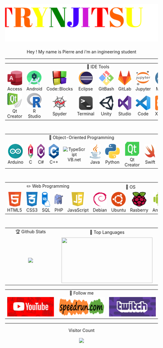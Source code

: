 <h1 align="center">
  <img src="https://github.com/Pierre-Portfolio/Pierre-Portfolio/blob/main/photos/name2.svg" alt="Marton Lederer" />
</h1>
<p align="center">Hey ! My name is Pierre and i'm an ingineering student</p>

---

<table>
   <tr>
   <td colspan="9" align="center">
        💼 IDE Tools
    </td>
  </tr>
  <tr>
    <td align="center" width="96">
        <img src="./photos/competence/Access.png" width="48" height="48" alt="C#" />
      <br>Access
    </td>
    <td align="center" width="96">
        <img src="./photos/competence/android_studio.png" width="48" height="48" alt="Python" />
      <br>Android
    </td>
    <td align="center" width="96">
        <img src="./photos/competence/CodeBlock.png" width="48" height="48" alt="Golang" /> 
      <br>Code::Blocks
    </td>
    <td align="center" width="96">   
        <img src="./photos/competence/Eclipse.png" width="48" height="48" alt="Jsonnet" />    
      <br>Eclipse
    </td> 
    <td align="center" width="96">     
        <img src="./photos/competence/GitBash.png" width="48" height="48" alt="Python" />      
      <br>GitBash
    </td>
    <td align="center" width="96">    
        <img src="./photos/competence/GitLab.png" width="48" height="48" alt="C#" />     
      <br>GitLab
    </td>
    <td align="center" width="96">    
        <img src="./photos/competence/jupyter.png" width="48" height="48" alt="Python" />      
      <br>Jupyter
    </td>
    <td align="center" width="96">     
        <img src="./photos/competence/mysql.png" width="48" height="48" alt="Golang" />    
      <br>Mysql
    </td>
    <td align="center" width="96">    
        <img src="./photos/competence/NodeJs.png" width="48" height="48" alt="JavaScript" />   
      <br>NodeJs
    </td>
  </tr>
  <tr>
    <td align="center" width="96">     
        <img src="./photos/competence/Qt_Creator.png" width="48" height="48" alt="Python" />   
      <br>Qt Creator
    </td>
    <td align="center" width="96">    
        <img src="./photos/competence/R_Studio.png" width="48" height="48" alt="Golang" />    
      <br>R Studio
    </td>
    <td align="center" width="96">  
        <img src="./photos/competence/spyder.png" width="48" height="48" alt="Jsonnet" />  
      <br>Spyder
    </td> 
    <td align="center" width="96">    
        <img src="./photos/competence/Terminale.png" width="48" height="48" alt="JavaScript" />     
      <br>Terminal
    </td>
    <td align="center" width="96">   
        <img src="./photos/competence/Unity.png" width="48" height="48" alt="C#" />    
      <br>Unity
    </td>
    <td align="center" width="96">    
        <img src="./photos/competence/Visual_Studio.png" width="48" height="48" alt="Python" />   
      <br>Studio
    </td>
    <td align="center" width="96">
        <img src="./photos/competence/Visual_Studio_Code.png" width="48" height="48" alt="Golang" />  
      <br>Code
    </td>
    <td align="center" width="96">   
        <img src="./photos/competence/Xampp.png" width="48" height="48" alt="Jsonnet" />   
      <br>Xampp
    </td> 
    <td align="center" width="96"> 
        <img src="./photos/competence/Xcode.png" width="48" height="48" alt="JavaScript" /> 
      <br>Xcode
    </td>
  </tr>
</table>
<br>
<table>
  <tr>
   <td colspan="9" align="center"> 
        🔨 Object-Oriented Programming   
    </td>
  </tr>
  <tr>
    <td align="center" width="96"> 
        <img src="./photos/competence/arduino.png" width="48" height="48" alt="C#" />
      <br>Arduino
    </td>
    <td align="center" width="96">  
        <img src="./photos/competence/c.png" width="48" height="48" alt="Python" />
      <br>C
    </td>
    <td align="center" width="96"> 
        <img src="./photos/competence/csharps.png" width="48" height="48" alt="Golang" />
      <br>C#
    </td>
    <td align="center" width="96">
        <img src="./photos/competence/c++.png" width="48" height="48" alt="Jsonnet" />
      <br>C++
    </td>
    <td align="center" width="96">
        <img src="https://icon-library.com/images/visual-basic-net-icon/visual-basic-net-icon-8.jpg" width="48" height="48" alt="TypeScript" />
      <br>VB.net
    </td>
    <td align="center" width="96">
        <img src="./photos/competence/Java.png" width="48" height="48" alt="JavaScript" />
      <br>Java
    </td>
    <td align="center" width="96">
        <img src="./photos/competence/python.png" width="48" height="48" alt="React" />
      <br>Python
    </td>
    <td align="center" width="96">
        <img src="./photos/competence/qt.png" width="48" height="48" alt="Bootstrap" />
      <br>Qt Creator
    </td>
    <td align="center" width="96">
        <img src="./photos/competence/Switch.png" width="48" height="48" alt="Sass" />
      <br>Swift
    </td>
  </tr>
</table>
<br>
<table>
   <tr>
   <td colspan="5" align="center">
        ✏️ Web Programming
    </td>
    <td colspan="4" align="center">
       🌱 OS
    </td>
  </tr>
  <tr>
    <td align="center" width="96">
        <img src="./photos/competence/web.png" width="48" height="48" alt="C#" />
      <br>HTML5
    </td>
    <td align="center" width="96">
        <img src="./photos/competence/css.png" width="48" height="48" alt="Python" />
      <br>CSS3
    </td>
    <td align="center" width="96">
        <img src="./photos/competence/sql.png" width="48" height="48" alt="Golang" />
      <br>SQL
    </td>
    <td align="center" width="96">
        <img src="./photos/competence/PHP.jpg" width="48" height="48" alt="Jsonnet" />
      <br>PHP
    </td> 
    <td align="center" width="96"> 
        <img src="./photos/competence/js.png" width="48" height="48" alt="JavaScript" />
      <br>JavaScript
    </td>
    <td align="center" width="96">
        <img src="./photos/competence/debian.png" width="48" height="48" alt="Python" />
      <br>Debian
    </td>
    <td align="center" width="96">
        <img src="./photos/competence/Ubuntu.png" width="48" height="48" alt="Golang" />
      <br>Ubuntu
    </td>
    <td align="center" width="96">
        <img src="./photos/competence/Rasberry.png" width="48" height="48" alt="Jsonnet" />
      <br>Rasberry
    </td> 
    <td align="center" width="96">
        <img src="./photos/competence/android.png" width="48" height="48" alt="JavaScript" />
      <br>Android
    </td>
  </tr>
</table>

<table align="center">
  <tr>
   <td colspan="1" align="center"> 
        🏆 Github Stats
   </td>
   <td colspan="1" align="center"> 
        🏅 Top Languages
   </td>
  </tr>
  <tr>
	<td align="center" width="480">
		<img src="https://github-readme-stats.vercel.app/api?username=Pierre-Portfolio&hide_title=true&hide_border=true&show_icons=true&include_all_commits=true&count_private=true&line_height=21&text_color=000&icon_color=000&bg_color=0,ea6161,ffc64d,fffc4d,52fa5a&theme=graywhite" />
	</td>
	<td align="center" width="384">
		<img height="150" width="300" src="https://github-readme-stats.vercel.app/api/top-langs/?username=Pierre-Portfolio&hide=html&hide_title=true&hide_border=true&layout=compact&langs_count=7&exclude_repo=comp426&text_color=000&icon_color=fff&bg_color=0,52fa5a,4dfcff,c64dff&theme=graywhite" />
	</td>
  </tr>

<br>

<table align="center">
  <tr>
   <td colspan="3" align="center"> 
        📃 Follow me
   </td>
  </tr>
  <tr>
    <td align="center" width="288" height="64">
        <a href="https://www.youtube.com/channel/UCrxPFOySNprkwMxjyG8IQXA/about">
			<img src="./photos/banner/Youtube.png" width="274" height="64" alt="Youtube" />
		</a>
	</td>
	    <td align="center" width="288" height="64">
        <a href="https://www.speedrun.com/user/Trynjitsu" >
			<img src="./photos/banner/SpeedRun.png" width="280" height="64" alt="SpeedRun" />
		</a>
	</td>
	<td align="center" width="288" height="64">
		<a href="https://www.twitch.tv/trynjutsu">
			<img src="./photos/banner/Twitch.png" width="274" height="64" alt="Twitch" />
		</a>
    </td>
  </tr>
</table>

---

<p align="center"> 
  Visitor Count
  <br>
  <br>
  <img src="https://profile-counter.glitch.me/Pierre-Portfolio/count.svg" />
</p>



<!-- [App Screenshot](https://counter9.stat.ovh/private/compteurdevisite.php?c=dzct1uqm5lpgwmqn18387dkn26w125w5) -->

<!--
![App Screenshot](https://cr-ss-service.azurewebsites.net/api/ScreenShot?widget=summary&username=pierre-portfolio&badges=3&show-avatar=True&style=--header-bg-color:%21000;--border-radius:20px) -->